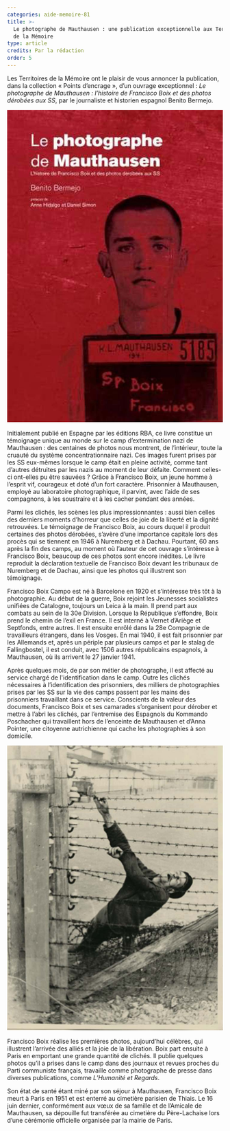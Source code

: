 ```yaml
---
categories: aide-memoire-81
title: >-
  Le photographe de Mauthausen : une publication exceptionnelle aux Territoires
  de la Mémoire
type: article
credits: Par la rédaction
order: 5
---
```

Les Territoires de la Mémoire ont le plaisir de vous annoncer la publication, dans la collection « Points d’encrage », d’un ouvrage exceptionnel : _Le photographe de Mauthausen : l’histoire de Francisco Boix et des photos dérobées aux SS_, par le journaliste et historien espagnol Benito Bermejo.

![Le photographe de Mauthausen](/assets/uploads/am-81-photographe-de-mauthausen.jpg)

Initialement publié en Espagne par les éditions RBA, ce livre constitue un témoignage unique au monde sur le camp d’extermination nazi de Mauthausen : des centaines de photos nous montrent, de l’intérieur, toute la cruauté du système concentrationnaire nazi. Ces images furent prises par les SS eux-mêmes lorsque le camp était en pleine activité, comme tant d’autres détruites par les nazis au moment de leur défaite. Comment celles-ci ont-elles pu être sauvées ? Grâce à Francisco Boix, un jeune homme à l’esprit vif, courageux et doté d’un fort caractère. Prisonnier à Mauthausen, employé au laboratoire photographique, il parvint, avec l’aide de ses compagnons, à les soustraire et à les cacher pendant des années.

Parmi les clichés, les scènes les plus impressionnantes : aussi bien celles des derniers moments d’horreur que celles de joie de la liberté et la dignité retrouvées. Le témoignage de Francisco Boix, au cours duquel il produit certaines des photos dérobées, s’avère d’une importance capitale lors des procès qui se tiennent en 1946 à Nuremberg et à Dachau. Pourtant, 60 ans après la fin des camps, au moment où l’auteur de cet ouvrage s’intéresse à Francisco Boix, beaucoup de ces photos sont encore inédites. Le livre reproduit la déclaration textuelle de Francisco Boix devant les tribunaux de Nuremberg et de Dachau, ainsi que les photos qui illustrent son témoignage.

Francisco Boix Campo est né à Barcelone en 1920 et s’intéresse très tôt à la photographie. Au début de la guerre, Boix rejoint les Jeunesses socialistes unifiées de Catalogne, toujours un Leica à la main. Il prend part aux combats au sein de la 30e Division. Lorsque la République s’effondre, Boix prend le chemin de l’exil en France. Il est interné à Vernet d’Ariège et Septfonds, entre autres. Il est ensuite enrôlé dans la 28e Compagnie de travailleurs étrangers, dans les Vosges. En mai 1940, il est fait prisonnier par les Allemands et, après un périple par plusieurs camps et par le stalag de Fallingbostel, il est conduit, avec 1506 autres républicains espagnols, à Mauthausen, où ils arrivent le 27 janvier 1941.

Après quelques mois, de par son métier de photographe, il est affecté au service chargé de l'identification dans le camp. Outre les clichés nécessaires à l’identification des prisonniers, des milliers de photographies prises par les SS sur la vie des camps passent par les mains des prisonniers travaillant dans ce service. Conscients de la valeur des documents, Francisco Boix et ses camarades s’organisent pour dérober et mettre à l’abri les clichés, par l’entremise des Espagnols du Kommando Poschacher qui travaillent hors de l’enceinte de Mauthausen et d’Anna Pointer, une citoyenne autrichienne qui cache les photographies à son domicile.

![le photographe de mauthausen mort sur barbele](/assets/uploads/am-81-barbeles.jpg)

Francisco Boix réalise les premières photos, aujourd’hui célèbres, qui illustrent l’arrivée des alliés et la joie de la libération. Boix part ensuite à Paris en emportant une grande quantité de clichés. Il publie quelques photos qu’il a prises dans le camp dans des journaux et revues proches du Parti communiste français, travaille comme photographe de presse dans diverses publications, comme _L’Humanité et Regards_.

Son état de santé étant miné par son séjour à Mauthausen, Francisco Boix meurt à Paris en 1951 et est enterré au cimetière parisien de Thiais. Le 16 juin dernier, conformément aux vœux de sa famille et de l’Amicale de Mauthausen, sa dépouille fut transférée au cimetière du Père-Lachaise lors d’une cérémonie officielle organisée par la mairie de Paris.
